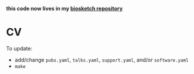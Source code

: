 **this code now lives in my [biosketch repository](https://github.com/cole-brokamp/biosketch)**

# CV

To update:

- add/change `pubs.yaml`, `talks.yaml`, `support.yaml`, and/or `software.yaml`
- `make`
